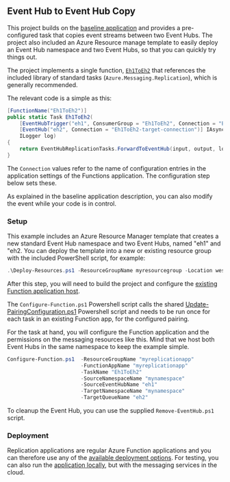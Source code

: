 ## Event Hub to Event Hub Copy

This project builds on the [baseline application](../CodeBaseApp/README.md) and
provides a pre-configured task that copies event streams between two Event Hubs.
The project also included an Azure Resource manage template to easily deploy an
Event Hub namespace and two Event Hubs, so that you can quickly try things out.

The project implements a single function,
[`Eh1ToEh2`](EventHubToEventHubCopy.cs) that references the included library of
standard tasks (`Azure.Messaging.Replication`), which is generally recommended.

The relevant code is a simple as this:

```csharp
[FunctionName("Eh1ToEh2")]
public static Task Eh1ToEh2(
    [EventHubTrigger("eh1", ConsumerGroup = "Eh1ToEh2", Connection = "Eh1ToEh2-source-connection")] EventData[] input,
    [EventHub("eh2", Connection = "Eh1ToEh2-target-connection")] IAsyncCollector<EventData> output,
    ILogger log)
{
    return EventHubReplicationTasks.ForwardToEventHub(input, output, log);
}
```

The `Connection` values refer to the name of configuration entries in the
application settings of the Functions application. The configuration step below
sets these.

As explained in the baseline application description, you can also modify the
event while your code is in control.

### Setup

This example includes an Azure Resource Manager template that creates a new
standard Event Hub namespace and two Event Hubs, named "eh1" and "eh2. You can
deploy the template into a new or existing resource group with the included
PowerShell script, for example:

```powershell
.\Deploy-Resources.ps1 -ResourceGroupName myresourcegroup -Location westeurope -NamespaceName -mynamespace
```

After this step, you will need to build the project and configure the [existing
Function application host](../../../templates/README.md).

The  `Configure-Function.ps1` Powershell script calls the shared
[Update-PairingConfiguration.ps1](../../../scripts/powershell/README.md)
Powershell script and needs to be run once for each task in an existing Function
app, for the configured pairing.

For the task at hand, you will configure the Function application and the
permissions on the messaging resources like this. Mind that we host both Event
Hubs in the same namespace to keep the example simple. 

```powershell
Configure-Function.ps1  -ResourceGroupName "myreplicationapp"
                        -FunctionAppName "myreplicationapp"
                        -TaskName "Eh1ToEh2"
                        -SourceNamespaceName "mynamespace"
                        -SourceEventHubName "eh1"
                        -TargetNamespaceName "mynamespace"
                        -TargetQueueName "eh2"
```

To cleanup the Event Hub, you can use the supplied `Remove-EventHub.ps1` script.

### Deployment

Replication applications are regular Azure Function applications and you can
therefore use any of the [available deployment
options](https://docs.microsoft.com/en-us/azure/azure-functions/functions-deployment-technologies).
For testing, you can also run the [application
locally](https://docs.microsoft.com/en-us/azure/azure-functions/functions-develop-local),
but with the messaging services in the cloud.